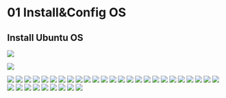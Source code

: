 # 01 Install&Config OS

## Install Ubuntu OS

 

![](.gitbook/assets/ubuntu-install-01.PNG)

![](.gitbook/assets/ubuntu-install-02.PNG)

![](.gitbook/assets/ubuntu-install-03.PNG) ![](.gitbook/assets/ubuntu-install-04.PNG) ![](.gitbook/assets/ubuntu-install-05.PNG) ![](.gitbook/assets/ubuntu-install-06.PNG) ![](.gitbook/assets/ubuntu-install-07.PNG) ![](.gitbook/assets/ubuntu-install-08.PNG) ![](.gitbook/assets/ubuntu-install-09.PNG) ![](.gitbook/assets/ubuntu-install-10.PNG) ![](.gitbook/assets/ubuntu-install-11.PNG) ![](.gitbook/assets/ubuntu-install-12.PNG) ![](.gitbook/assets/ubuntu-install-13.PNG) ![](.gitbook/assets/ubuntu-install-14.PNG) ![](.gitbook/assets/ubuntu-install-15.PNG) ![](.gitbook/assets/ubuntu-install-16.PNG) ![](.gitbook/assets/ubuntu-install-17.PNG) ![](.gitbook/assets/ubuntu-install-18.PNG) ![](.gitbook/assets/ubuntu-install-19.PNG) ![](.gitbook/assets/ubuntu-install-20.PNG) ![](.gitbook/assets/ubuntu-install-21.PNG) ![](.gitbook/assets/ubuntu-install-22.PNG) ![](.gitbook/assets/ubuntu-install-23.PNG) ![](.gitbook/assets/ubuntu-install-24.PNG) ![](.gitbook/assets/ubuntu-install-25.PNG) ![](.gitbook/assets/ubuntu-install-26.PNG) ![](.gitbook/assets/ubuntu-install-27.PNG) ![](.gitbook/assets/ubuntu-install-28.PNG) ![](.gitbook/assets/ubuntu-install-29.PNG) ![](.gitbook/assets/ubuntu-install-30.PNG) ![](.gitbook/assets/ubuntu-install-31.PNG) ![](.gitbook/assets/ubuntu-install-32.PNG) ![](.gitbook/assets/ubuntu-install-33.PNG) ![](.gitbook/assets/ubuntu-install-34.PNG) ![](.gitbook/assets/ubuntu-install-35.PNG) ![](.gitbook/assets/ubuntu-install-36.PNG)

